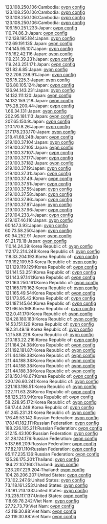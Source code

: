 123.108.250.106:Cambodia: [ovpn config](vpn/123_108_250_106.ovpn)  
123.108.250.106:Cambodia: [ovpn config](vpn/123_108_250_106.ovpn)  
123.108.250.106:Cambodia: [ovpn config](vpn/123_108_250_106.ovpn)  
123.108.250.106:Cambodia: [ovpn config](vpn/123_108_250_106.ovpn)  
106.150.251.233:Japan: [ovpn config](vpn/106_150_251_233.ovpn)  
110.74.86.3:Japan: [ovpn config](vpn/110_74_86_3.ovpn)  
112.138.195.184:Japan: [ovpn config](vpn/112_138_195_184.ovpn)  
112.69.191.135:Japan: [ovpn config](vpn/112_69_191_135.ovpn)  
114.145.95.107:Japan: [ovpn config](vpn/114_145_95_107.ovpn)  
115.162.42.116:Japan: [ovpn config](vpn/115_162_42_116.ovpn)  
119.231.39.231:Japan: [ovpn config](vpn/119_231_39_231.ovpn)  
119.243.251.171:Japan: [ovpn config](vpn/119_243_251_171.ovpn)  
121.82.6.85:Japan: [ovpn config](vpn/121_82_6_85.ovpn)  
122.208.238.91:Japan: [ovpn config](vpn/122_208_238_91.ovpn)  
126.15.225.3:Japan: [ovpn config](vpn/126_15_225_3.ovpn)  
126.80.105.124:Japan: [ovpn config](vpn/126_80_105_124.ovpn)  
126.94.143.231:Japan: [ovpn config](vpn/126_94_143_231.ovpn)  
14.132.111.120:Japan: [ovpn config](vpn/14_132_111_120.ovpn)  
14.132.159.218:Japan: [ovpn config](vpn/14_132_159_218.ovpn)  
175.28.200.44:Japan: [ovpn config](vpn/175_28_200_44.ovpn)  
1.66.34.131:Japan: [ovpn config](vpn/1_66_34_131.ovpn)  
202.95.181.113:Japan: [ovpn config](vpn/202_95_181_113.ovpn)  
207.65.150.9:Japan: [ovpn config](vpn/207_65_150_9.ovpn)  
210.170.8.26:Japan: [ovpn config](vpn/210_170_8_26.ovpn)  
217.178.233.170:Japan: [ovpn config](vpn/217_178_233_170.ovpn)  
218.41.68.248:Japan: [ovpn config](vpn/218_41_68_248.ovpn)  
219.100.37.104:Japan: [ovpn config](vpn/219_100_37_104.ovpn)  
219.100.37.105:Japan: [ovpn config](vpn/219_100_37_105.ovpn)  
219.100.37.107:Japan: [ovpn config](vpn/219_100_37_107.ovpn)  
219.100.37.177:Japan: [ovpn config](vpn/219_100_37_177.ovpn)  
219.100.37.182:Japan: [ovpn config](vpn/219_100_37_182.ovpn)  
219.100.37.19:Japan: [ovpn config](vpn/219_100_37_19.ovpn)  
219.100.37.31:Japan: [ovpn config](vpn/219_100_37_31.ovpn)  
219.100.37.49:Japan: [ovpn config](vpn/219_100_37_49.ovpn)  
219.100.37.51:Japan: [ovpn config](vpn/219_100_37_51.ovpn)  
219.100.37.55:Japan: [ovpn config](vpn/219_100_37_55.ovpn)  
219.100.37.58:Japan: [ovpn config](vpn/219_100_37_58.ovpn)  
219.100.37.86:Japan: [ovpn config](vpn/219_100_37_86.ovpn)  
219.100.37.87:Japan: [ovpn config](vpn/219_100_37_87.ovpn)  
219.100.37.96:Japan: [ovpn config](vpn/219_100_37_96.ovpn)  
219.104.233.4:Japan: [ovpn config](vpn/219_104_233_4.ovpn)  
219.107.46.116:Japan: [ovpn config](vpn/219_107_46_116.ovpn)  
60.147.3.93:Japan: [ovpn config](vpn/60_147_3_93.ovpn)  
60.73.58.250:Japan: [ovpn config](vpn/60_73_58_250.ovpn)  
60.94.252.91:Japan: [ovpn config](vpn/60_94_252_91.ovpn)  
61.21.79.18:Japan: [ovpn config](vpn/61_21_79_18.ovpn)  
110.14.24.39:Korea Republic of: [ovpn config](vpn/110_14_24_39.ovpn)  
112.172.214.249:Korea Republic of: [ovpn config](vpn/112_172_214_249.ovpn)  
118.33.204.193:Korea Republic of: [ovpn config](vpn/118_33_204_193.ovpn)  
119.192.109.50:Korea Republic of: [ovpn config](vpn/119_192_109_50.ovpn)  
121.129.119.129:Korea Republic of: [ovpn config](vpn/121_129_119_129.ovpn)  
121.141.53.251:Korea Republic of: [ovpn config](vpn/121_141_53_251.ovpn)  
121.143.97.141:Korea Republic of: [ovpn config](vpn/121_143_97_141.ovpn)  
121.163.250.161:Korea Republic of: [ovpn config](vpn/121_163_250_161.ovpn)  
121.165.179.162:Korea Republic of: [ovpn config](vpn/121_165_179_162.ovpn)  
121.165.49.54:Korea Republic of: [ovpn config](vpn/121_165_49_54.ovpn)  
121.173.95.42:Korea Republic of: [ovpn config](vpn/121_173_95_42.ovpn)  
121.187.145.64:Korea Republic of: [ovpn config](vpn/121_187_145_64.ovpn)  
121.66.55.168:Korea Republic of: [ovpn config](vpn/121_66_55_168.ovpn)  
122.0.41.170:Korea Republic of: [ovpn config](vpn/122_0_41_170.ovpn)  
124.28.180.183:Korea Republic of: [ovpn config](vpn/124_28_180_183.ovpn)  
14.53.151.129:Korea Republic of: [ovpn config](vpn/14_53_151_129.ovpn)  
182.31.49.19:Korea Republic of: [ovpn config](vpn/182_31_49_19.ovpn)  
1.215.88.226:Korea Republic of: [ovpn config](vpn/1_215_88_226.ovpn)  
210.183.22.216:Korea Republic of: [ovpn config](vpn/210_183_22_216.ovpn)  
211.184.24.38:Korea Republic of: [ovpn config](vpn/211_184_24_38.ovpn)  
211.192.181.87:Korea Republic of: [ovpn config](vpn/211_192_181_87.ovpn)  
211.44.188.38:Korea Republic of: [ovpn config](vpn/211_44_188_38.ovpn)  
211.44.188.38:Korea Republic of: [ovpn config](vpn/211_44_188_38.ovpn)  
211.44.188.38:Korea Republic of: [ovpn config](vpn/211_44_188_38.ovpn)  
211.44.188.38:Korea Republic of: [ovpn config](vpn/211_44_188_38.ovpn)  
218.150.148.67:Korea Republic of: [ovpn config](vpn/218_150_148_67.ovpn)  
220.126.60.241:Korea Republic of: [ovpn config](vpn/220_126_60_241.ovpn)  
221.163.198.51:Korea Republic of: [ovpn config](vpn/221_163_198_51.ovpn)  
222.111.63.28:Korea Republic of: [ovpn config](vpn/222_111_63_28.ovpn)  
58.125.213.9:Korea Republic of: [ovpn config](vpn/58_125_213_9.ovpn)  
58.228.95.172:Korea Republic of: [ovpn config](vpn/58_228_95_172.ovpn)  
59.17.44.248:Korea Republic of: [ovpn config](vpn/59_17_44_248.ovpn)  
61.245.231.31:Korea Republic of: [ovpn config](vpn/61_245_231_31.ovpn)  
176.49.53.142:Russian Federation: [ovpn config](vpn/176_49_53_142.ovpn)  
178.141.182.111:Russian Federation: [ovpn config](vpn/178_141_182_111.ovpn)  
188.226.105.211:Russian Federation: [ovpn config](vpn/188_226_105_211.ovpn)  
212.15.43.100:Russian Federation: [ovpn config](vpn/212_15_43_100.ovpn)  
31.28.124.176:Russian Federation: [ovpn config](vpn/31_28_124_176.ovpn)  
5.137.66.209:Russian Federation: [ovpn config](vpn/5_137_66_209.ovpn)  
77.82.191.110:Russian Federation: [ovpn config](vpn/77_82_191_110.ovpn)  
85.117.235.136:Russian Federation: [ovpn config](vpn/85_117_235_136.ovpn)  
125.26.175.201:Thailand: [ovpn config](vpn/125_26_175_201.ovpn)  
184.22.107.160:Thailand: [ovpn config](vpn/184_22_107_160.ovpn)  
223.207.229.204:Thailand: [ovpn config](vpn/223_207_229_204.ovpn)  
104.28.206.207:United States: [ovpn config](vpn/104_28_206_207.ovpn)  
73.102.247.6:United States: [ovpn config](vpn/73_102_247_6.ovpn)  
73.118.161.253:United States: [ovpn config](vpn/73_118_161_253.ovpn)  
73.181.213.133:United States: [ovpn config](vpn/73_181_213_133.ovpn)  
73.235.117.137:United States: [ovpn config](vpn/73_235_117_137.ovpn)  
118.69.78.242:Viet Nam: [ovpn config](vpn/118_69_78_242.ovpn)  
27.72.73.79:Viet Nam: [ovpn config](vpn/27_72_73_79.ovpn)  
42.119.30.88:Viet Nam: [ovpn config](vpn/42_119_30_88.ovpn)  
42.119.30.88:Viet Nam: [ovpn config](vpn/42_119_30_88.ovpn)  
